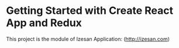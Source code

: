# Getting Started with Create React App and Redux
This project is the module of Izesan Application:
(http://izesan.com)